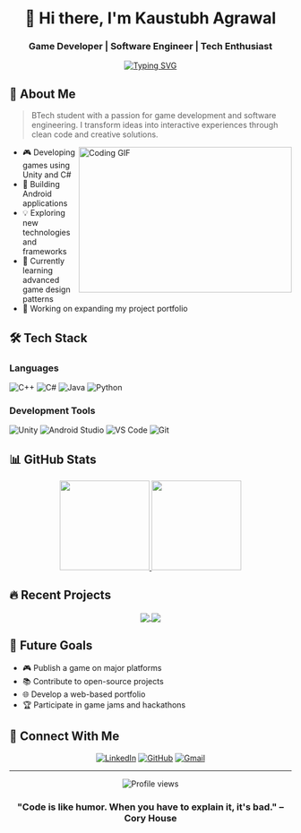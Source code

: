 <div align="center">
  
# 👋 Hi there, I'm Kaustubh Agrawal
### Game Developer | Software Engineer | Tech Enthusiast

[![Typing SVG](https://readme-typing-svg.demolab.com?font=Fira+Code&weight=600&pause=1000&color=36BCF7&center=true&vCenter=true&width=435&lines=Unity+Game+Developer;Mobile+App+Developer;Problem+Solver;Creative+Coder)](https://git.io/typing-svg)

</div>

## 💫 About Me

> BTech student with a passion for game development and software engineering. I transform ideas into interactive experiences through clean code and creative solutions.

<img align="right" src="https://media.giphy.com/media/qgQUggAC3Pfv687qPC/giphy.gif" alt="Coding GIF" width="380" height="260">

- 🎮 Developing games using Unity and C#
- 📱 Building Android applications
- 💡 Exploring new technologies and frameworks
- 🌱 Currently learning advanced game design patterns
- 🚀 Working on expanding my project portfolio

## 🛠️ Tech Stack

### Languages
![C++](https://img.shields.io/badge/C++-00599C?style=for-the-badge&logo=cplusplus&logoColor=white)
![C#](https://img.shields.io/badge/C%23-239120?style=for-the-badge&logo=csharp&logoColor=white)
![Java](https://img.shields.io/badge/Java-ED8B00?style=for-the-badge&logo=oracle&logoColor=white)
![Python](https://img.shields.io/badge/Python-3776AB?style=for-the-badge&logo=python&logoColor=white)

### Development Tools
![Unity](https://img.shields.io/badge/Unity-000000?style=for-the-badge&logo=unity&logoColor=white)
![Android Studio](https://img.shields.io/badge/Android_Studio-3DDC84?style=for-the-badge&logo=android-studio&logoColor=white)
![VS Code](https://img.shields.io/badge/VS_Code-007ACC?style=for-the-badge&logo=visual-studio-code&logoColor=white)
![Git](https://img.shields.io/badge/Git-F05032?style=for-the-badge&logo=git&logoColor=white)

## 📊 GitHub Stats

<div align="center">
  <a href="https://github.com/Kaustubh0912">
    <img height="160em" src="https://github-readme-stats.vercel.app/api?username=Kaustubh0912&show_icons=true&theme=tokyonight&include_all_commits=true&count_private=true"/>
    <img height="160em" src="https://github-readme-stats.vercel.app/api/top-langs/?username=Kaustubh0912&layout=compact&langs_count=7&theme=tokyonight"/>
  </a>
</div>

## 🔥 Recent Projects

<!-- You can add project cards here -->
<div align="center">
  <a href="https://github.com/Kaustubh0912/HandControllerApp">
    <img align="center" src="https://github-readme-stats.vercel.app/api/pin/?username=Kaustubh0912&repo=HandControllerApp&theme=tokyonight" />
  </a>
  
  <a href="https://github.com/Kaustubh0912/FoodPrep">
    <img align="center" src="https://github-readme-stats.vercel.app/api/pin/?username=Kaustubh0912&repo=FoodPrep&theme=tokyonight" />
  </a>
</div>

## 🎯 Future Goals

- 🎮 Publish a game on major platforms
- 📚 Contribute to open-source projects
- 🌐 Develop a web-based portfolio
- 🏆 Participate in game jams and hackathons

## 🤝 Connect With Me

<div align="center">
  
[![LinkedIn](https://img.shields.io/badge/LinkedIn-0077B5?style=for-the-badge&logo=linkedin&logoColor=white)](https://www.linkedin.com/in/kaustubh-agrawal-960729250/)
[![GitHub](https://img.shields.io/badge/GitHub-100000?style=for-the-badge&logo=github&logoColor=white)](https://github.com/Kaustubh0912)
[![Gmail](https://img.shields.io/badge/Gmail-D14836?style=for-the-badge&logo=gmail&logoColor=white)](mailto:kaustubharun2003@gmail.com)

</div>

---

<div align="center">
  <img src="https://komarev.com/ghpvc/?username=Kaustubh0912&color=blueviolet&style=flat-square&label=Profile+Views" alt="Profile views">
  
  ### "Code is like humor. When you have to explain it, it's bad." – Cory House
</div>
